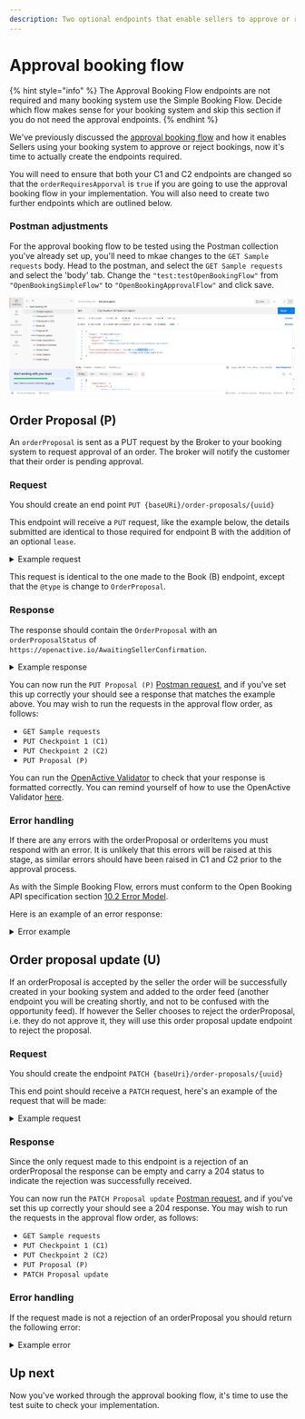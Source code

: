 ```yaml
---
description: Two optional endpoints that enable sellers to approve or reject bookings.
---
```


# Approval booking flow

{% hint style="info" %}
The Approval Booking Flow endpoints are not required and many booking system use the Simple Booking Flow. Decide which flow makes sense for your booking system and skip this section if you do not need the approval endpoints.
{% endhint %}

We've previously discussed the [approval booking flow](api-endpoints.md#approval-booking-flow) and how it enables Sellers using your booking system to approve or reject bookings, now it's time to actually create the endpoints required.

You will need to ensure that both your C1 and C2 endpoints are changed so that the `orderRequiresApporval` is `true` if you are going to use the approval booking flow in your implementation. You will also need to create two further endpoints which are outlined below.

### Postman adjustments

For the approval booking flow to be tested using the Postman collection you've already set up, you'll need to mkae changes to the `GET Sample requests` body. Head to the postman, and select the `GET Sample requests` and select the 'body' tab. Change the `"test:testOpenBookingFlow"` from `"OpenBookingSimpleFlow"` to `"OpenBookingApprovalFlow"` and click save.&#x20;

![](<../../.gitbook/assets/Screenshot from 2022-06-01 11-44-18.png>)

## &#x20;Order Proposal (P)

An `orderProposal` is sent as a PUT request by the Broker to your booking system to request approval of an order. The broker will notify the customer that their order is pending approval.

### Request

You should create an end point `PUT {baseURi}/order-proposals/{uuid}`

This endpoint will receive a `PUT` request, like the example below, the details submitted are identical to those required for endpoint B with the addition of an optional `lease`.

<details>

<summary>Example request</summary>

```
{
  "@context": "https://openactive.io/",
  "@type": "OrderProposal",
  "brokerRole": "https://openactive.io/AgentBroker",
  "broker": {
    "@type": "Organization",
    "name": "MyFitnessApp",
    "url": "https://myfitnessapp.example.com",
    "description": "A fitness app for all the community",
    "logo": {
      "@type": "ImageObject",
      "url": "http://data.myfitnessapp.org.uk/images/logo.png"
    },
    "address": {
      "@type": "PostalAddress",
      "streetAddress": "Alan Peacock Way",
      "addressLocality": "Village East",
      "addressRegion": "Middlesbrough",
      "postalCode": "TS4 3AE",
      "addressCountry": "GB"
    }
  },
  "seller": "https://example.com/api/organisations/123",
  "customer": {
    "@type": "Person",
    "email": "geoffcapes@example.com",
    "telephone": "020 811 8055",
    "givenName": "Geoff",
    "familyName": "Capes"
  },
  "orderedItem": [
    {
      "@type": "OrderItem",
      "position": 0,
      "acceptedOffer": "https://example.com/events/452#/offers/878",
      "orderedItem": "https://example.com/events/452/subEvents/132"
    }
  ],
  "totalPaymentDue": {
    "@type": "PriceSpecification",
    "price": 5,
    "priceCurrency": "GBP"
  },
  "payment": {
    "@type": "Payment",
    "name": "AcmeBroker Points",
    "identifier": "1234567890npduy2f"
  }
}
```

</details>

This request is identical to the one made to the Book (B) endpoint, except that the `@type` is change to `OrderProposal`.

### Response

The response should contain the `OrderProposal` with an `orderProposalStatus` of `https://openactive.io/AwaitingSellerConfirmation`.

<details>

<summary>Example response</summary>

```
{
  "@context": "https://openactive.io/",
  "@type": "OrderProposal",
  "@id": "https://example.com/api/order-proposals/e11429ea-467f-4270-ab62-e47368996fe8",
  "orderNumber": "AB000001",
  "orderProposalVersion": "https://example.com/api/order-proposals/e11429ea-467f-4270-ab62-e47368996fe8/versions/8eb1a6ce-3f5b-40b0-87a7-bddb4c5518bd",
  "orderProposalStatus": "https://openactive.io/AwaitingSellerConfirmation",
  "brokerRole": "https://openactive.io/AgentBroker",
  "broker": {
    "@type": "Organization",
    "name": "MyFitnessApp",
    "url": "https://myfitnessapp.example.com",
    "description": "A fitness app for all the community",
    "logo": {
      "@type": "ImageObject",
      "url": "http://data.myfitnessapp.org.uk/images/logo.png"
    },
    "address": {
      "@type": "PostalAddress",
      "streetAddress": "Alan Peacock Way",
      "addressLocality": "Village East",
      "addressRegion": "Middlesbrough",
      "postalCode": "TS4 3AE",
      "addressCountry": "GB"
    }
  },
  "seller": {
    "@type": "Organization",
    "@id": "https://example.com/api/organisations/123",
    "identifier": "CRUOZWJ1",
    "name": "Better",
    "taxMode": "https://openactive.io/TaxGross",
    "legalName": "Greenwich Leisure Limited",
    "description": "A charitable social enterprise for all the community",
    "url": "https://www.better.org.uk",
    "logo": {
      "@type": "ImageObject",
      "url": "http://data.better.org.uk/images/logo.png"
    },
    "telephone": "020 3457 8700",
    "email": "customerservices@gll.org",
    "vatID": "GB 789 1234 56",
    "address": {
      "@type": "PostalAddress",
      "streetAddress": "Alan Peacock Way",
      "addressLocality": "Village East",
      "addressRegion": "Middlesbrough",
      "postalCode": "TS4 3AE",
      "addressCountry": "GB"
    },
    "termsOfService": [
      {
        "@type": "PrivacyPolicy",
        "name": "Privacy Policy",
        "url": "https://example.com/privacy-policy",
        "requiresExplicitConsent": false
      },
      {
        "@type": "TermsOfUse",
        "name": "Terms and Conditions",
        "url": "https://example.com/terms-and-conditions",
        "dateModified": "2019-04-16T20:31:13Z",
        "requiresExplicitConsent": true
      }
    ]
  },
  "customer": {
    "@type": "Person",
    "email": "geoffcapes@example.com",
    "telephone": "020 811 8055",
    "givenName": "Geoff",
    "familyName": "Capes"
  },
  "bookingService": {
    "@type": "BookingService",
    "name": "Playwaze",
    "url": "http://www.playwaze.com",
    "termsOfService": [
      {
        "@type": "Terms",
        "name": "Terms of Service",
        "url": "https://brokerexample.com/terms.html",
        "requiresExplicitConsent": false
      }
    ]
  },
  "orderedItem": [
    {
      "@type": "OrderItem",
      "position": 0,
      "orderItemStatus": "https://openactive.io/OrderItemProposed",
      "unitTaxSpecification": [
        {
          "@type": "TaxChargeSpecification",
          "name": "VAT at 20%",
          "price": 1,
          "priceCurrency": "GBP",
          "rate": 0.2
        }
      ],
      "acceptedOffer": {
        "@type": "Offer",
        "@id": "https://example.com/events/452#/offers/878",
        "description": "Winger space for Speedball.",
        "name": "Speedball winger position",
        "price": 10,
        "priceCurrency": "GBP",
        "validFromBeforeStartDate": "P6D",
        "allowCustomerCancellationFullRefund": true,
        "latestCancellationBeforeStartDate": "P1D"
      },
      "orderedItem": {
        "@type": "ScheduledSession",
        "@id": "https://example.com/events/452/subEvents/132",
        "identifier": 123,
        "eventStatus": "https://schema.org/EventScheduled",
        "startDate": "2018-10-30T11:00:00Z",
        "endDate": "2018-10-30T12:00:00Z",
        "duration": "PT1H",
        "superEvent": {
          "@type": "SessionSeries",
          "@id": "https://api.example.com/events/452",
          "name": "Bodypump",
          "activity": [
            {
              "type": "Concept",
              "id": "https://openactive.io/activity-list#5e78bcbe-36db-425a-9064-bf96d09cc351",
              "prefLabel": "Bodypump™",
              "inScheme": "https://openactive.io/activity-list"
            }
          ],
          "url": "https://example.com/events/452",
          "location": {
            "@type": "Place",
            "url": "https://www.everyoneactive.com/centres/Middlesbrough-Sports-Village",
            "name": "Middlesbrough Sports Village",
            "identifier": "0140",
            "address": {
              "@type": "PostalAddress",
              "streetAddress": "Alan Peacock Way",
              "addressLocality": "Village East",
              "addressRegion": "Middlesbrough",
              "postalCode": "TS4 3AE",
              "addressCountry": "GB"
            },
            "geo": {
              "@type": "GeoCoordinates",
              "latitude": 54.543964,
              "longitude": -1.20978500000001
            }
          }
        }
      }
    }
  ],
  "totalPaymentDue": {
    "@type": "PriceSpecification",
    "price": 5,
    "priceCurrency": "GBP"
  },
  "totalPaymentTax": [
    {
      "@type": "TaxChargeSpecification",
      "name": "VAT at 20%",
      "price": 1,
      "priceCurrency": "GBP",
      "rate": 0.2
    }
  ],
  "payment": {
    "@type": "Payment",
    "name": "AcmeBroker Points",
    "identifier": "1234567890npduy2f"
  },
  "lease": {
    "@type": "Lease",
    "leaseExpires": "2018-10-01T11:00:00Z"
  }
}
```

</details>

You can now run the `PUT Proposal (P)` [Postman request](https://documenter.getpostman.com/view/21015180/Uz5DqdCf), and if you've set this up correctly your should see a response that matches the example above. You may wish to run the requests in the approval flow order, as follows:&#x20;

* `GET Sample requests`
* `PUT Checkpoint 1 (C1)`
* `PUT Checkpoint 2 (C2)`
* `PUT Proposal (P)`

You can run the [OpenActive Validator](https://validator.openactive.io/) to check that your response is formatted correctly. You can remind yourself of how to use the OpenActive Validator [here](../../getting-started/tools-and-resources/#openactive-validator). &#x20;

### Error handling&#x20;

If there are any errors with the orderProposal or orderItems you must respond with an error. It is unlikely that this errors will be raised at this stage, as similar errors should have been raised in C1 and C2 prior to the approval process.

As with the Simple Booking Flow, errors must conform to the Open Booking API specification section [10.2 Error Model](https://openactive.io/open-booking-api/EditorsDraft/1.0CR3/#error-model).

Here is an example of an error response:&#x20;

<details>

<summary>Error example</summary>

```
{
  "@context": "https://openactive.io/",
  "@type": "IncompleteBrokerDetailsError",
  "description": "Only 'https://openactive.io/CustomerRejected' is permitted for this property."
}
```

</details>

## Order proposal update (U)

If an orderProposal is accepted by the seller the order will be successfully created in your booking system and added to the order feed (another endpoint you will be creating shortly, and not to be confused with the opportunity feed). If however the Seller chooses to reject the orderProposal, i.e. they do not approve it, they will use this order proposal update endpoint to reject the proposal.&#x20;

### Request

You should create the endpoint `PATCH {baseUri}/order-proposals/{uuid}`&#x20;

This end point should receive a `PATCH` request, here's an example of the request that will be made:

<details>

<summary>Example request</summary>

```
{
  "@context": "https://openactive.io/",
  "@type": "OrderProposal",
  "orderProposalStatus": "https://openactive.io/CustomerRejected",
  "orderCustomerNote": "Sorry I've actually made other plans, hope you find someone!"
}
```

</details>

### Response

Since the only request made to this endpoint is a rejection of an orderProposal the response can be empty and carry a 204 status to indicate the rejection was successfully received.&#x20;

You can now run the `PATCH Proposal update` [Postman request](https://documenter.getpostman.com/view/21015180/Uz5DqdCf), and if you've set this up correctly your should see a 204 response. You may wish to run the requests in the approval flow order, as follows:&#x20;

* `GET Sample requests`
* `PUT Checkpoint 1 (C1)`
* `PUT Checkpoint 2 (C2)`
* `PUT Proposal (P)`
* `PATCH Proposal update`

### Error handling

If the request made is not a rejection of an orderProposal you should return the following error:&#x20;

<details>

<summary>Example error</summary>

```
{
  "@context": "https://openactive.io/",
  "@type": "PatchNotAllowedOnProperty",
  "description": "Only 'https://openactive.io/CustomerRejected' is permitted for this property."
}
```

</details>

## Up next

Now you've worked through the approval booking flow, it's time to use the test suite to check your implementation.&#x20;
